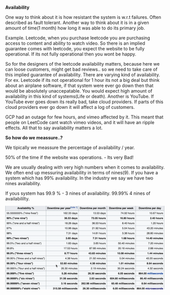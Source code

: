 **Availability**

 One way to think about it is how resistant the system is w.r.t failures. Often described as 
 fault tolerant. Another way to think about it is in a given amount of time(1 month) how long
 it was able to do its primary job. 
 
  Example. Leetcode, when you purchase leetcode you are purchasing access to content and ability
  to watch video. So there is an implied guarantee comes with leetcode, you expect the website 
  to be fully operational. If its not fully operational then you wont be happy.
  
So for the designers of the leetcode availability matters, because here we can loose customers,
might get bad reviews.. so we need to take care of this implied guarantee of availability.
There are varying kind of availability. For ex. Leetcode if its not operational for 1 hour
its not a big deal but think about an airplane software, if that system were ever go down then 
that would be absolutely unaccepatable. You would expect high amount of availability in this 
kind of systems(Life or death). Another is YouTube. If YouTube ever goes down its really bad,
take cloud providers. If parts of this cloud providers ever go down it will affect a log of customers.

GCP had an outage for few hours, and vimeo affected by it. This meant that people on LeetCode
cant watch vimeo videos, and it will have an ripple effects. All that to say availability matters 
a lot.

**So how do we meassure..?**

We tipically we meassure the percentage of availability / year.

50% of the time if the website was operations. - Its very Bad!

We are usually dealing with very high numbers when it comes to availability. We often end up
messuring availability in terms of nines(9). If you have a system which has 99% availability.
In the industry we say we have two nines availability.

If yous system has 99.9 % - 3 nines of availability.
                   99.99%  4 nines of availabililty.

![img.png](img.png)
